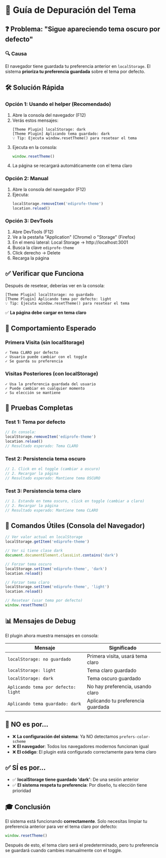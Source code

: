 # 🐛 Guía de Depuración del Tema

## ❓ Problema: "Sigue apareciendo tema oscuro por defecto"

### 🔍 Causa
El navegador tiene guardada tu preferencia anterior en `localStorage`. El sistema **prioriza tu preferencia guardada** sobre el tema por defecto.

## 🛠️ Solución Rápida

### Opción 1: Usando el helper (Recomendado)

1. Abre la consola del navegador (F12)
2. Verás estos mensajes:
   ```
   [Theme Plugin] localStorage: dark
   [Theme Plugin] Aplicando tema guardado: dark
   💡 Tip: Ejecuta window.resetTheme() para resetear el tema
   ```
3. Ejecuta en la consola:
   ```javascript
   window.resetTheme()
   ```
4. La página se recargará automáticamente con el tema claro

### Opción 2: Manual

1. Abre la consola del navegador (F12)
2. Ejecuta:
   ```javascript
   localStorage.removeItem('ediprofe-theme')
   location.reload()
   ```

### Opción 3: DevTools

1. Abre DevTools (F12)
2. Ve a la pestaña "Application" (Chrome) o "Storage" (Firefox)
3. En el menú lateral: Local Storage → http://localhost:3001
4. Busca la clave `ediprofe-theme`
5. Click derecho → Delete
6. Recarga la página

## ✅ Verificar que Funciona

Después de resetear, deberías ver en la consola:

```
[Theme Plugin] localStorage: no guardado
[Theme Plugin] Aplicando tema por defecto: light
💡 Tip: Ejecuta window.resetTheme() para resetear el tema
```

✅ **La página debe cargar en tema claro**

## 🎯 Comportamiento Esperado

### Primera Visita (sin localStorage)
```
✓ Tema CLARO por defecto
✓ Usuario puede cambiar con el toggle
✓ Se guarda su preferencia
```

### Visitas Posteriores (con localStorage)
```
✓ Usa la preferencia guardada del usuario
✓ Puede cambiar en cualquier momento
✓ Su elección se mantiene
```

## 🧪 Pruebas Completas

### Test 1: Tema por defecto
```javascript
// En consola:
localStorage.removeItem('ediprofe-theme')
location.reload()
// Resultado esperado: Tema CLARO
```

### Test 2: Persistencia tema oscuro
```javascript
// 1. Click en el toggle (cambiar a oscuro)
// 2. Recargar la página
// Resultado esperado: Mantiene tema OSCURO
```

### Test 3: Persistencia tema claro
```javascript
// 1. Estando en tema oscuro, click en toggle (cambiar a claro)
// 2. Recargar la página
// Resultado esperado: Mantiene tema CLARO
```

## 🔧 Comandos Útiles (Consola del Navegador)

```javascript
// Ver valor actual en localStorage
localStorage.getItem('ediprofe-theme')

// Ver si tiene clase dark
document.documentElement.classList.contains('dark')

// Forzar tema oscuro
localStorage.setItem('ediprofe-theme', 'dark')
location.reload()

// Forzar tema claro
localStorage.setItem('ediprofe-theme', 'light')
location.reload()

// Resetear (usar tema por defecto)
window.resetTheme()
```

## 📊 Mensajes de Debug

El plugin ahora muestra mensajes en consola:

| Mensaje | Significado |
|---------|-------------|
| `localStorage: no guardado` | Primera visita, usará tema claro |
| `localStorage: light` | Tema claro guardado |
| `localStorage: dark` | Tema oscuro guardado |
| `Aplicando tema por defecto: light` | No hay preferencia, usando claro |
| `Aplicando tema guardado: dark` | Aplicando tu preferencia guardada |

## 🚫 NO es por...

- ❌ **La configuración del sistema**: Ya NO detectamos `prefers-color-scheme`
- ❌ **El navegador**: Todos los navegadores modernos funcionan igual
- ❌ **El código**: El plugin está configurado correctamente para tema claro

## ✅ SÍ es por...

- ✅ **localStorage tiene guardado 'dark'**: De una sesión anterior
- ✅ **El sistema respeta tu preferencia**: Por diseño, tu elección tiene prioridad

## 🎓 Conclusión

El sistema está funcionando **correctamente**. Solo necesitas limpiar tu preferencia anterior para ver el tema claro por defecto:

```javascript
window.resetTheme()
```

Después de esto, el tema claro será el predeterminado, pero tu preferencia se guardará cuando cambies manualmente con el toggle.




